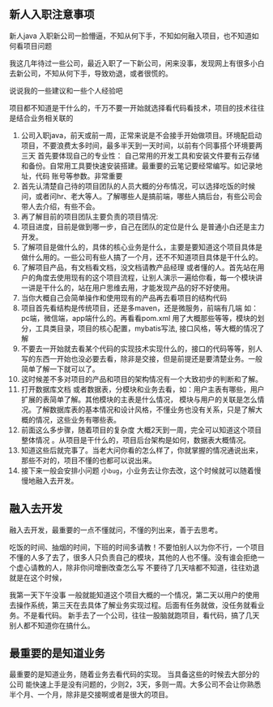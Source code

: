 ## 新人入职注意事项

新人java 入职新公司一脸懵逼，不知从何下手，不知如何融入项目，也不知道如何看项目问题

我这几年待过一些公司，最近入职了一下新公司，闲来没事，发现网上有很多小白去新公司，不知从何下手，导致劝退，或者很慌的。

说说我的一些建议和一些个人经验吧

项目都不知道是干什么的，千万不要一开始就选择看代码看技术，项目的技术往往是结合业务相关联的

1. 公司入职java，前天或前一周，正常来说是不会接手开始做项目。环境配启动项目，不要浪费太多时间，最多半天到一天时间，以前有个同事搭个环境要两三天
首先要体现自己的专业性： 自己常用的开发工具和安装文件要有云存储和备份。自常用工具要快速安装搭建。最重要的云笔记要经常编写。如记录地址，代码 账号等参数。非常重要
2. 首先认清楚自己待的项目团队的人员大概的分布情况，可以选择吃饭的时候问，或者问hr、老大等人。了解哪些人是搞前端，哪些人搞后台，有些公司会带人去介绍，有些不会。
3. 再了解目前的项目团队主要负责的项目情况:  
4. 项目进度，目前是做到哪一步，自己在团队的定位是什么 是普通小白还是主力开发。
5. 了解项目是做什么的，具体的核心业务是什么，主要是要知道这个项目具体是做什么用的。一些公司有些人搞了一个月，还不不知道项目具体是干什么的。
6. 了解项目产品，有文档看文档，没文档请教产品经理 或者懂的人。首先站在用户的角度去使用现有的这个项目流程，让别人演示一遍给你看，每一个模块讲一讲是干什么的，站在用户思维去用，才能发现产品的好不好使用。
7. 当你大概自己会简单操作和使用现有的产品再去看项目的结构代码
8. 项目首先看结构是传统项目，还是多maven，还是微服务，前端有几端 如：pc端，微信端，app端什么的。再看看pom.xml 用了大概那些等等，模块的划分，工具类目录，项目的核心配置，mybatis写法, 接口风格，等大概的情况了解
9. 不要去一开始就去看某个代码的实现技术实现什么的，接口的代码等等，别人写的东西一开始也没必要去看，除非是交接，但是前提还是要清楚业务。一般简单了解一下就可以了。
10. 这时候差不多对项目的产品和项目的架构情况有一个大致初步的判断和了解。
11. 打开数据库文档 或者数据表，分模块和业务去看，如：用户主表有哪些，用户扩展的表简单了解。其他模块的主表是什么情况， 模块与用户的关联是怎么情况。了解数据库表的基本情况和设计风格，不懂业务也没有关系，只是了解大概的情况，这些业务有哪些表。 
12. 前面这么多步骤，随着项目的复杂度 大概2天到一周，完全可以知道这个项目整体情况 。从项目是干什么的，项目后台架构是如何，数据表大概情况。
13. 知道这些后就完事了。当老大问你看的怎么样了，你就掌握的情况通说出来，那些不对的，项目不懂的也都可以说出来。 
14. 接下来一般会安排小问题 小`bug`，小业务去让你去改，这个时候就可以随着慢慢地融入去开发。

## 融入去开发

融入去开发，最重要的一点不懂就问，不懂的列出来，善于去思考。 

吃饭的时间、抽烟的时间，下班的时间多请教！不要怕别人以为你不行，一个项目不懂的人多了去了，很多人只负责自己的模块，其他的人也不懂。没有谁会拒绝一个虚心请教的人，除非你问增删改查怎么写 不要待了几天啥都不知道，往往劝退就是在这个时候，

我第一天下午没事 一般就能知道这个项目大概的一个情况，第二天以用户的使用去操作系统，第三天在去具体了解业务实现过程。后面有任务就做，没任务就看业务。不是看代码。 新手去了一个公司，往往一股脑就跑项目，看代码，搞了几天 别人都不知道你在搞什么。 

## 最重要的是知道业务

最重要的是知道业务，随着业务去看代码的实现。 当具备这些的时候去大部分的公司 能快速上手是没有问题的，少则2，3天，多则一周。大多公司不会让你熟悉半个月、一个月，除非是交接啊或者是很大的项目。 






